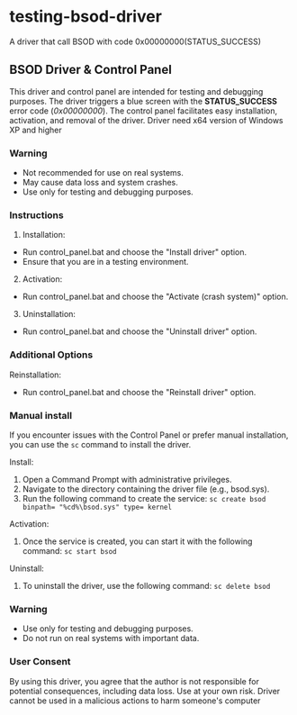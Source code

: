 # testing-bsod-driver
A driver that call BSOD with code 0x00000000(STATUS_SUCCESS)

## BSOD Driver & Control Panel
This driver and control panel are intended for testing and debugging purposes. The driver triggers a blue screen with the **STATUS_SUCCESS** error code (*0x00000000*). The control panel facilitates easy installation, activation, and removal of the driver. Driver need x64 version of Windows XP and higher

### Warning
- Not recommended for use on real systems.
- May cause data loss and system crashes.
- Use only for testing and debugging purposes.

### Instructions
1. Installation:
 - Run control_panel.bat and choose the "Install driver" option.
 - Ensure that you are in a testing environment.

2. Activation:
 - Run control_panel.bat and choose the "Activate (crash system)" option.

3. Uninstallation:
 - Run control_panel.bat and choose the "Uninstall driver" option.

### Additional Options
Reinstallation:
 - Run control_panel.bat and choose the "Reinstall driver" option.

### Manual install
If you encounter issues with the Control Panel or prefer manual installation, you can use the `sc` command to install the driver.

Install:
1. Open a Command Prompt with administrative privileges.
2. Navigate to the directory containing the driver file (e.g., bsod.sys).
3. Run the following command to create the service:
   `sc create bsod binpath= "%cd%\bsod.sys" type= kernel`
   
Activation:
1. Once the service is created, you can start it with the following command:
   `sc start bsod`

Uninstall:
1. To uninstall the driver, use the following command:
   `sc delete bsod`




### Warning
- Use only for testing and debugging purposes.
- Do not run on real systems with important data.

### User Consent
By using this driver, you agree that the author is not responsible for potential consequences, including data loss. Use at your own risk. Driver cannot be used in a malicious actions to harm someone's computer
